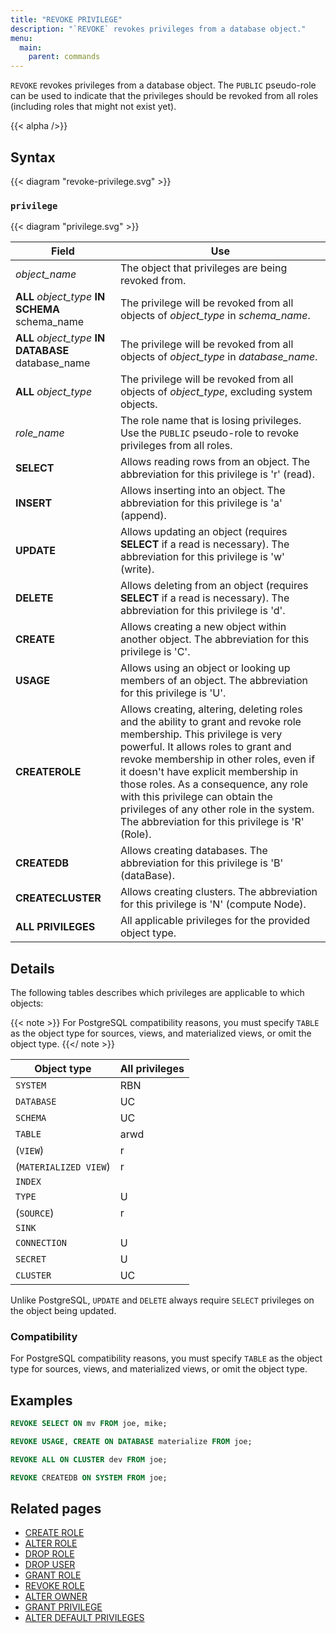 ```yaml
---
title: "REVOKE PRIVILEGE"
description: "`REVOKE` revokes privileges from a database object."
menu:
  main:
    parent: commands
---
```


`REVOKE` revokes privileges from a database object. The `PUBLIC` pseudo-role can
be used to indicate that the privileges should be revoked from all roles
(including roles that might not exist yet).

{{< alpha />}}

## Syntax

{{< diagram "revoke-privilege.svg" >}}

### `privilege`

{{< diagram "privilege.svg" >}}

Field                                               | Use
----------------------------------------------------|--------------------------------------------------
_object_name_                                       | The object that privileges are being revoked from.
**ALL** _object_type_ **IN SCHEMA** schema_name     | The privilege will be revoked from all objects of _object_type_ in _schema_name_.
**ALL** _object_type_ **IN DATABASE** database_name | The privilege will be revoked from all objects of _object_type_ in _database_name_.
**ALL** _object_type_                               | The privilege will be revoked from all objects of _object_type_, excluding system objects.
_role_name_                                         | The role name that is losing privileges. Use the `PUBLIC` pseudo-role to revoke privileges from all roles.
**SELECT**                                          | Allows reading rows from an object. The abbreviation for this privilege is 'r' (read).
**INSERT**                                          | Allows inserting into an object. The abbreviation for this privilege is 'a' (append).
**UPDATE**                                          | Allows updating an object (requires **SELECT** if a read is necessary). The abbreviation for this privilege is 'w' (write).
**DELETE**                                          | Allows deleting from an object (requires **SELECT** if a read is necessary). The abbreviation for this privilege is 'd'.
**CREATE**                                          | Allows creating a new object within another object. The abbreviation for this privilege is 'C'.
**USAGE**                                           | Allows using an object or looking up members of an object. The abbreviation for this privilege is 'U'.
**CREATEROLE**                                      | Allows creating, altering, deleting roles and the ability to grant and revoke role membership. This privilege is very powerful. It allows roles to grant and revoke membership in other roles, even if it doesn't have explicit membership in those roles. As a consequence, any role with this privilege can obtain the privileges of any other role in the system. The abbreviation for this privilege is 'R' (Role).
**CREATEDB**                                        | Allows creating databases. The abbreviation for this privilege is 'B' (dataBase).
**CREATECLUSTER**                                   | Allows creating clusters. The abbreviation for this privilege is 'N' (compute Node).
**ALL PRIVILEGES**                                  | All applicable privileges for the provided object type.

## Details

The following tables describes which privileges are applicable to which objects:

{{< note >}}
For PostgreSQL compatibility reasons, you must specify `TABLE` as the object
type for sources, views, and materialized views, or omit the object type.
{{</ note >}}

| Object type           | All privileges |
|-----------------------|----------------|
| `SYSTEM`              | RBN            |
| `DATABASE`            | UC             |
| `SCHEMA`              | UC             |
| `TABLE`               | arwd           |
| (`VIEW`)              | r              |
| (`MATERIALIZED VIEW`) | r              |
| `INDEX`               |                |
| `TYPE`                | U              |
| (`SOURCE`)            | r              |
| `SINK`                |                |
| `CONNECTION`          | U              |
| `SECRET`              | U              |
| `CLUSTER`             | UC             |

Unlike PostgreSQL, `UPDATE` and `DELETE` always require `SELECT` privileges on the object being
updated.

### Compatibility

For PostgreSQL compatibility reasons, you must specify `TABLE` as the object
type for sources, views, and materialized views, or omit the object type.

## Examples

```sql
REVOKE SELECT ON mv FROM joe, mike;
```

```sql
REVOKE USAGE, CREATE ON DATABASE materialize FROM joe;
```

```sql
REVOKE ALL ON CLUSTER dev FROM joe;
```

```sql
REVOKE CREATEDB ON SYSTEM FROM joe;
```

## Related pages

- [CREATE ROLE](../create-role)
- [ALTER ROLE](../alter-role)
- [DROP ROLE](../drop-role)
- [DROP USER](../drop-user)
- [GRANT ROLE](../grant-role)
- [REVOKE ROLE](../revoke-role)
- [ALTER OWNER](../alter-owner)
- [GRANT PRIVILEGE](../revoke-privilege)
- [ALTER DEFAULT PRIVILEGES](../alter-default-privileges)
